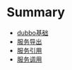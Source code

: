 # Summary

* [dubbo基础](./doc/start.md)
* [服务导出](./doc/provider_service.md)
* [服务引用](./doc/invoke_service.md)
* [服务调用](./doc/consumer.md)
